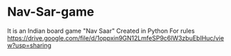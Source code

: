 # Nav-Sar-game
It is an Indian board game "Nav Saar"
Created in Python
For rules https://drive.google.com/file/d/1oppxin9GN12LmfeSP9c6lW3zbuEbIHuc/view?usp=sharing

